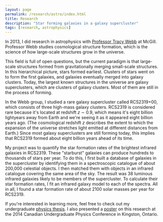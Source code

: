 ```yaml
---
layout: page
permalink: /research/astro/index.html
title: Research
description: "Star forming galaxies in a galaxy supercluster"
tags: [research, astrophysics]
---
```


In 2013, I did research in astrophysics with [Professor Tracy Webb](http://www.physics.mcgill.ca/~webb/) at McGill. Professor Webb studies cosmological structure formation, which is the science of how large-scale structures grow in the universe. 

This field is full of open questions, but the current paradigm is that large-scale structures formed from gravitationally merging small-scale structures. In this hierarchical picture, stars formed earliest. Clusters of stars went on to form the first galaxies, and galaxies eventually merged into galaxy clusters. Today, the largest known structures in the universe are galaxy superclusters, which are clusters of galaxy clusters. Most of them are still in the process of forming.

In the Webb group, I studied a rare galaxy supercluster called RCS2319+00, which consists of three high-mass galaxy clusters. RCS2319 is considered rare because it's located at redshift *z* &sim; 0.9, which means it's eight billion lightyears away from Earth and we're seeing it as it appeared eight billion years ago. (The cosmological redshift *z* describes the extent to which the expansion of the universe stretches light emitted at different distances from Earth.) Since most galaxy superclusters are still forming today, this implies that RCS2319 formed about eight billion years ahead of its time. 

My project was to quantify the star formation rates of the brightest infrared galaxies in RCS2319. These "starburst" galaxies can produce hundreds to thousands of stars per year. To do this, I first built a database of galaxies in the supercluster by identifying them in a spectroscopic catalogue of about 200,000 celestial objects. I then matched them with objects in an infrared catalogue covering the same area of the sky. The result was 38 luminous infrared galaxies likely to be members of the supercluster. To calculate their star formation rates, I fit an infrared galaxy model to each of the spectra. All in all, I found a star formation rate of about 2100 solar masses per year for RCS2319.

If you're interested in learning more, feel free to check out my undergraduate [physics thesis](/honphysthesis.pdf). I also presented a [poster](/presentations/varon_poster_cupc2014.pdf) on this research at the 2014 Canadian Undergraduate Physics Conference in Kingston, Ontario.
